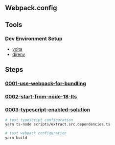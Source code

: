 ## Webpack.config

## Tools

### Dev Environment Setup

- [volta](https://docs.volta.sh/guide/understanding)
- [direnv](https://direnv.net/)

## Steps

### [0001-use-webpack-for-bundling](doc/adr/0001-use-webpack-for-bundling.md)

### [0002-start-from-node-18-lts](doc/adr/0002-start-from-node-18-lts.md)

### [0003-typescript-enabled-solution](doc/adr/0003-typescript-enabled-solution.md)

```bash
# test typescript configuration
yarn ts-node scripts/extract.src.dependencies.ts

# test webpack configuration
yarn build
```
